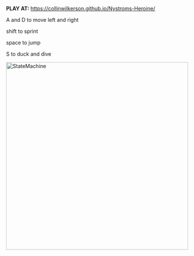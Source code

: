 **PLAY AT:** https://collinwilkerson.github.io/Nystroms-Heroine/

A and D to move left and right

shift to sprint

space to jump

S to duck and dive

<img width="495" height="511" alt="StateMachine" src="https://github.com/user-attachments/assets/a1929415-1ace-48ac-a188-47dd590d6721" />

